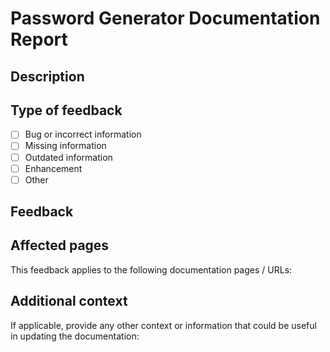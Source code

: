# Password Generator Documentation Report
<!--- Provide a general summary of your changes in the Title above -->

## Description
<!--- Provide a general summary of the Documentation issue -->

## Type of feedback

-   [ ] Bug or incorrect information
-   [ ] Missing information
-   [ ] Outdated information
-   [ ] Enhancement
-   [ ] Other

## Feedback

<!-- Write your feedback here -->

## Affected pages

This feedback applies to the following documentation pages / URLs:

<!-- Add the URLs of the relevant pages -->

## Additional context

If applicable, provide any other context or information that could be useful in updating the documentation:

<!-- Add extra information here -->
